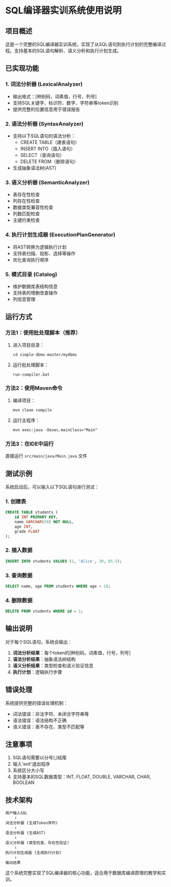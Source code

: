 # SQL编译器实训系统使用说明

## 项目概述

这是一个完整的SQL编译器实训系统，实现了从SQL语句到执行计划的完整编译过程。支持基本的SQL语句解析、语义分析和执行计划生成。

## 已实现功能

### 1. 词法分析器 (LexicalAnalyzer)
- 输出格式：[种别码，词素值，行号，列号]
- 支持SQL关键字、标识符、数字、字符串等token识别
- 提供完整的位置信息用于错误报告

### 2. 语法分析器 (SyntaxAnalyzer)
- 支持以下SQL语句的语法分析：
  - CREATE TABLE（建表语句）
  - INSERT INTO（插入语句）
  - SELECT（查询语句）
  - DELETE FROM（删除语句）
- 生成抽象语法树(AST)

### 3. 语义分析器 (SemanticAnalyzer)
- 表存在性检查
- 列存在性检查
- 数据类型兼容性检查
- 列数匹配检查
- 主键约束检查

### 4. 执行计划生成器 (ExecutionPlanGenerator)
- 将AST转换为逻辑执行计划
- 支持表扫描、投影、选择等操作
- 优化查询执行顺序

### 5. 模式目录 (Catalog)
- 维护数据库表结构信息
- 支持表的增删改查操作
- 列信息管理

## 运行方式

### 方法1：使用批处理脚本（推荐）
1. 进入项目目录：
   ```
   cd simple-dbms-master/mydbms
   ```

2. 运行批处理脚本：
   ```
   run-compiler.bat
   ```

### 方法2：使用Maven命令
1. 编译项目：
   ```
   mvn clean compile
   ```

2. 运行主程序：
   ```
   mvn exec:java -Dexec.mainClass="Main"
   ```

### 方法3：在IDE中运行
直接运行 `src/main/java/Main.java` 文件

## 测试示例

系统启动后，可以输入以下SQL语句进行测试：

### 1. 创建表
```sql
CREATE TABLE students (
    id INT PRIMARY KEY,
    name VARCHAR(50) NOT NULL,
    age INT,
    grade FLOAT
);
```

### 2. 插入数据
```sql
INSERT INTO students VALUES (1, 'Alice', 20, 85.5);
```

### 3. 查询数据
```sql
SELECT name, age FROM students WHERE age > 18;
```

### 4. 删除数据
```sql
DELETE FROM students WHERE id = 1;
```

## 输出说明

对于每个SQL语句，系统会输出：

1. **词法分析结果**：每个token的[种别码，词素值，行号，列号]
2. **语法分析结果**：抽象语法树结构
3. **语义分析结果**：类型检查和语义验证信息
4. **执行计划**：逻辑执行步骤

## 错误处理

系统提供完整的错误处理机制：
- 词法错误：非法字符、未闭合字符串等
- 语法错误：语法结构不正确
- 语义错误：表不存在、类型不匹配等

## 注意事项

1. SQL语句需要以分号(;)结尾
2. 输入'exit'退出程序
3. 系统区分大小写
4. 支持基本的SQL数据类型：INT, FLOAT, DOUBLE, VARCHAR, CHAR, BOOLEAN

## 技术架构

```
用户输入SQL
    ↓
词法分析器 (生成Token序列)
    ↓
语法分析器 (生成AST)
    ↓
语义分析器 (类型检查、存在性验证)
    ↓
执行计划生成器 (生成执行计划)
    ↓
输出结果
```

这个系统完整实现了SQL编译器的核心功能，适合用于数据库编译原理的教学和实训。
